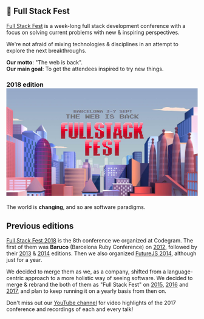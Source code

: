 ## 🚀 Full Stack Fest

[Full Stack Fest](https://fullstackfest.com) is a week-long full stack development conference with a focus on solving current problems with new & inspiring perspectives.

We're not afraid of mixing technologies & disciplines in an attempt to explore the next breakthroughs.

**Our motto**: "The web is back".  
**Our main goal**: To get the attendees inspired to try new things.

### 2018 edition![](/assets/Landing_02_03.jpg)

The world is **changing**, and so are software paradigms.

## Previous editions

[Full Stack Fest 2018](https://2018.fullstackfest.com) is the 8th conference we organized at Codegram. The first of them was **Baruco** \(Barcelona Ruby Conference\) on [2012](https://www.youtube.com/playlist?list=PLe9psSNJBf75BNEHA41k8SkGsssIF6A97), followed by their [2013](https://www.youtube.com/playlist?list=PLe9psSNJBf75GtwxHQzESHqSUgsS0Pv_N) & [2014](https://www.youtube.com/playlist?list=PLe9psSNJBf77DASjRJbHCjGvka_zuJcjz) editions. Then we also organized [FutureJS 2014](https://www.youtube.com/playlist?list=PLe9psSNJBf766JO_B2yHL_JtsfuVDyRR8), although just for a year.

We decided to merge them as we, as a company, shifted from a language-centric approach to a more holistic way of seeing software. We decided to merge & rebrand the both of them as "Full Stack Fest" on [2015](https://www.youtube.com/playlist?list=PLe9psSNJBf77PgzYZ2yId2RfUkd9_lMMr), [2016](https://www.youtube.com/playlist?list=PLe9psSNJBf76DOOKMkDpyo_A5PfZk7JWc) and [2017](https://2017.fullstackfest.com), and plan to keep running it on a yearly basis from then on.

Don't miss out our [YouTube channel](https://www.youtube.com/playlist?list=PLe9psSNJBf743rgLMRVKytyQkDUolnZnY) for video highlights of the 2017 conference and recordings of each and every talk!

